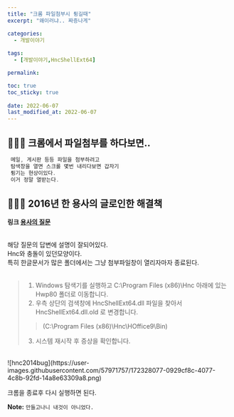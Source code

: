 ```yaml
---
title: "크롬 파일첨부시 튕길때"
excerpt: "왜이러냐.. 짜증나게"

categories:
  - 개발이야기
  
tags:
  - [개발이야기,HncShellExt64]

permalink: 

toc: true
toc_sticky: true
 
date: 2022-06-07
last_modified_at: 2022-06-07
---
```


## 🤷🏻‍♀️ 크롬에서 파일첨부를 하다보면..
```java
 메일, 게시판 등등 파일을 첨부하려고
 탐색창을 열면 스크롤 몇번 내리다보면 갑자기 
 튕기는 현상이있다.
 이거 정말 열받는다.
```

## 🕵🏽‍♂️ 2016년 한 용사의 글로인한 해결책

**링크 [용사의 질문](https://answers.microsoft.com/ko-kr/ie/forum/ie11-iewindows_10/%EB%A9%94%EC%9D%BC/cb986ea5-4d2e-4907-a1ff-88c6c47f82ee)** 

<br>
해당 질문의 답변에 설명이 잘되어있다.<br>
Hnc와 충돌이 있던모양이다. <br>
특히 한글문서가 많은 폴더에서는 그냥 첨부파일창이 열리자마자 종료된다.<br>
<br>

> 1. Windows 탐색기를 실행하고 C:\Program Files (x86)\Hnc 아래에 있는 Hwp80 폴더로 이동합니다.
> 2. 우측 상단의 검색창에 HncShellExt64.dll 파일을 찾아서 HncShellExt64.dll.old 로 변경합니다. 
>> (C:\Program Files (x86)\Hnc\HOffice9\Bin) 
> 3. 시스템 재시작 후 증상을 확인합니다. 

<br>
![hnc2014bug](https://user-images.githubusercontent.com/57971757/172328077-0929cf8c-4077-4c8b-92fd-14a8e63309a8.png) <br>

크롬을 종료후 다시 실행하면 된다.



**Note:** `만들고나니 내것이 아니었다.` 